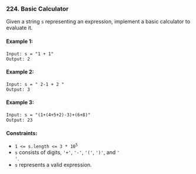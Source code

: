 ### 224. Basic Calculator
Given a string `s` representing an expression, implement a basic calculator to evaluate it.  
#### Example 1:
```
Input: s = "1 + 1"  
Output: 2
```
####  Example 2:
```
Input: s = " 2-1 + 2 "
Output: 3
```
####  Example 3:
```
Input: s = "(1+(4+5+2)-3)+(6+8)"  
Output: 23
```

#### Constraints:

- <code>1 <= s.length <= 3 * 10<sup>5</sup></code>
- `s` consists of digits, <code>'+'</code>, <code>'-'</code>, <code>'('</code>, <code>')'</code>, and <code>' '</code>.
- `s` represents a valid expression.